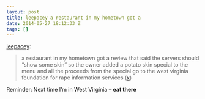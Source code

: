 ```yaml
---
layout: post
title: leepacey a restaurant in my hometown got a
date: 2014-05-27 18:12:33 Z
tags: []
---
```

[leepacey](http://leepacey.tumblr.com/post/86218480078/a-restaurant-in-my-hometown-got-a-review-that-said):

> a restaurant in my hometown got a review that said the servers should “show some skin” so the owner added a potato skin special to the menu and all the proceeds from the special go to the west virginia foundation for rape information services ([x](http://abcnews.go.com/Lifestyle/restaurant-responds-review-requesting-servers-show-skin-clever/story?id=23749752))

Reminder: Next time I’m in West Virginia – **eat there**
